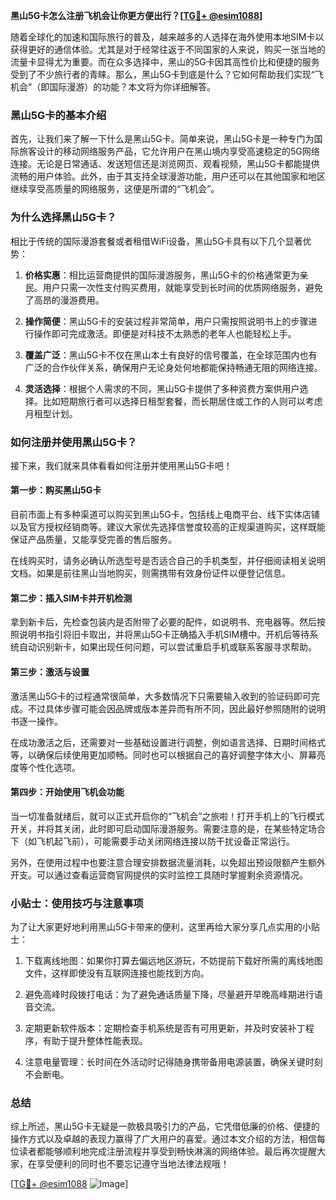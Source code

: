**黑山5G卡怎么注册飞机会让你更方便出行？[[TG💪+ @esim1088](https://t.me/s/esim1088)]**

随着全球化的加速和国际旅行的普及，越来越多的人选择在海外使用本地SIM卡以获得更好的通信体验。尤其是对于经常往返于不同国家的人来说，购买一张当地的流量卡显得尤为重要。而在众多选择中，黑山的5G卡因其高性价比和便捷的服务受到了不少旅行者的青睐。那么，黑山5G卡到底是什么？它如何帮助我们实现“飞机会”（即国际漫游）的功能？本文将为你详细解答。

### 黑山5G卡的基本介绍

首先，让我们来了解一下什么是黑山5G卡。简单来说，黑山5G卡是一种专门为国际旅客设计的移动网络服务产品，它允许用户在黑山境内享受高速稳定的5G网络连接。无论是日常通话、发送短信还是浏览网页、观看视频，黑山5G卡都能提供流畅的用户体验。此外，由于其支持全球漫游功能，用户还可以在其他国家和地区继续享受高质量的网络服务，这便是所谓的“飞机会”。

### 为什么选择黑山5G卡？

相比于传统的国际漫游套餐或者租借WiFi设备，黑山5G卡具有以下几个显著优势：

1. **价格实惠**：相比运营商提供的国际漫游服务，黑山5G卡的价格通常更为亲民。用户只需一次性支付购买费用，就能享受到长时间的优质网络服务，避免了高昂的漫游费用。
   
2. **操作简便**：黑山5G卡的安装过程非常简单，用户只需按照说明书上的步骤进行操作即可完成激活。即便是对科技不太熟悉的老年人也能轻松上手。

3. **覆盖广泛**：黑山5G卡不仅在黑山本土有良好的信号覆盖，在全球范围内也有广泛的合作伙伴关系，确保用户无论身处何地都能保持畅通无阻的网络连接。

4. **灵活选择**：根据个人需求的不同，黑山5G卡提供了多种资费方案供用户选择。比如短期旅行者可以选择日租型套餐，而长期居住或工作的人则可以考虑月租型计划。

### 如何注册并使用黑山5G卡？

接下来，我们就来具体看看如何注册并使用黑山5G卡吧！

#### 第一步：购买黑山5G卡

目前市面上有多种渠道可以购买到黑山5G卡，包括线上电商平台、线下实体店铺以及官方授权经销商等。建议大家优先选择信誉度较高的正规渠道购买，这样既能保证产品质量，又能享受完善的售后服务。

在线购买时，请务必确认所选型号是否适合自己的手机类型，并仔细阅读相关说明文档。如果是前往黑山当地购买，则需携带有效身份证件以便登记信息。

#### 第二步：插入SIM卡并开机检测

拿到新卡后，先检查包装内是否附带了必要的配件，如说明书、充电器等。然后按照说明书指引将旧卡取出，并将黑山5G卡正确插入手机SIM槽中。开机后等待系统自动识别新卡，如果出现任何问题，可以尝试重启手机或联系客服寻求帮助。

#### 第三步：激活与设置

激活黑山5G卡的过程通常很简单，大多数情况下只需要输入收到的验证码即可完成。不过具体步骤可能会因品牌或版本差异而有所不同，因此最好参照随附的说明书逐一操作。

在成功激活之后，还需要对一些基础设置进行调整，例如语言选择、日期时间格式等，以确保后续使用更加顺畅。同时也可以根据自己的喜好调整字体大小、屏幕亮度等个性化选项。

#### 第四步：开始使用飞机会功能

当一切准备就绪后，就可以正式开启你的“飞机会”之旅啦！打开手机上的飞行模式开关，并将其关闭，此时即可启动国际漫游服务。需要注意的是，在某些特定场合下（如飞机起飞前），可能需要手动关闭网络连接以防干扰设备正常运行。

另外，在使用过程中也要注意合理安排数据流量消耗，以免超出预设限额产生额外开支。可以通过查看运营商官网提供的实时监控工具随时掌握剩余资源情况。

### 小贴士：使用技巧与注意事项

为了让大家更好地利用黑山5G卡带来的便利，这里再给大家分享几点实用的小贴士：

1. 下载离线地图：如果你打算去偏远地区游玩，不妨提前下载好所需的离线地图文件，这样即使没有互联网连接也能找到方向。

2. 避免高峰时段拨打电话：为了避免通话质量下降，尽量避开早晚高峰期进行语音交流。

3. 定期更新软件版本：定期检查手机系统是否有可用更新，并及时安装补丁程序，有助于提升整体性能表现。

4. 注意电量管理：长时间在外活动时记得随身携带备用电源装置，确保关键时刻不会断电。

### 总结

综上所述，黑山5G卡无疑是一款极具吸引力的产品，它凭借低廉的价格、便捷的操作方式以及卓越的表现力赢得了广大用户的喜爱。通过本文介绍的方法，相信每位读者都能够顺利地完成注册流程并享受到畅快淋漓的网络体验。最后再次提醒大家，在享受便利的同时也不要忘记遵守当地法律法规哦！

[[TG💪+ @esim1088](https://t.me/s/esim1088) ![Image](https://i.postimg.cc/4NQfJmqS/Snipaste-2025-05-13-00-14-12.png)]